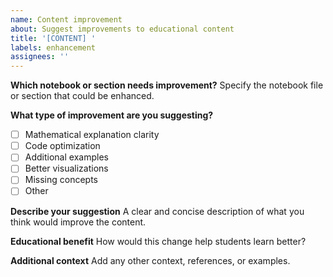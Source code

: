 ```yaml
---
name: Content improvement
about: Suggest improvements to educational content
title: '[CONTENT] '
labels: enhancement
assignees: ''
---
```


**Which notebook or section needs improvement?**
Specify the notebook file or section that could be enhanced.

**What type of improvement are you suggesting?**
- [ ] Mathematical explanation clarity
- [ ] Code optimization
- [ ] Additional examples
- [ ] Better visualizations
- [ ] Missing concepts
- [ ] Other

**Describe your suggestion**
A clear and concise description of what you think would improve the content.

**Educational benefit**
How would this change help students learn better?

**Additional context**
Add any other context, references, or examples.
